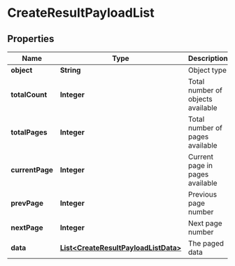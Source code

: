 
# CreateResultPayloadList

## Properties
Name | Type | Description | Notes
------------ | ------------- | ------------- | -------------
**object** | **String** | Object type |  [optional]
**totalCount** | **Integer** | Total number of objects available |  [optional]
**totalPages** | **Integer** | Total number of pages available |  [optional]
**currentPage** | **Integer** | Current page in pages available |  [optional]
**prevPage** | **Integer** | Previous page number |  [optional]
**nextPage** | **Integer** | Next page number |  [optional]
**data** | [**List&lt;CreateResultPayloadListData&gt;**](CreateResultPayloadListData.md) | The paged data |  [optional]



